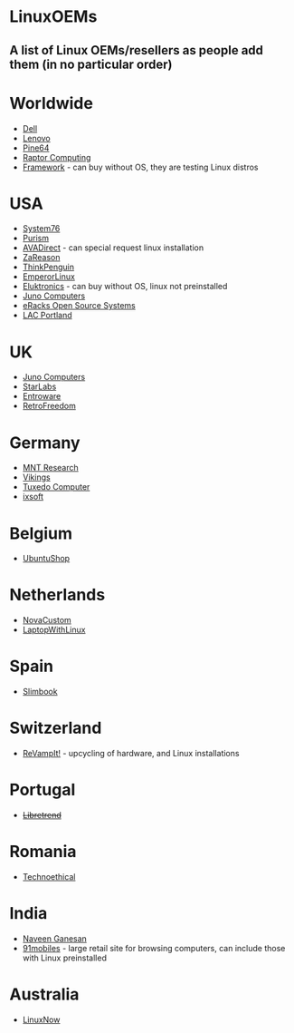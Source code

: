 # LinuxOEMs
## A list of Linux OEMs/resellers as people add them (in no particular order)

# Worldwide
* [Dell](https://www.dell.com/koa/search?q=developer%20edition#q=developer%20edition&t=default&sort=relevancy&layout=card&@dpsalessegment:radioGroup=bsd)
* [Lenovo](https://www.lenovo.com/us/en/thinkpad)
* [Pine64](https://www.pine64.org)
* [Raptor Computing](https://www.raptorcs.com/)
* [Framework](https://frame.work) - can buy without OS, they are testing Linux distros

# USA
* [System76](https://system76.com)
* [Purism](https://puri.sm)
* [AVADirect](https://www.avadirect.com/) - can special request linux installation
* [ZaReason](https://zareason.com)
* [ThinkPenguin](https://www.thinkpenguin.com/)
* [EmperorLinux](http://emperorlinux.com/)
* [Eluktronics](https://www.eluktronics.com/) - can buy without OS, linux not preinstalled
* [Juno Computers](https://junocomputers.com/)
* [eRacks Open Source Systems](https://eracks.com/)
* [LAC Portland](https://shop.lacpdx.com/)

# UK
* [Juno Computers](https://junocomputers.com/)
* [StarLabs](https://starlabs.systems)
* [Entroware](https://www.entroware.com)
* [RetroFreedom](https://retrofreedom.com/)

# Germany
* [MNT Research](https://mntre.com/)
* [Vikings](https://store.vikings.net/)
* [Tuxedo Computer](https://www.tuxedocomputers.com/)
* [ixsoft](https://ixsoft.de/)

# Belgium
* [UbuntuShop](https://www.ubuntushop.be/)

# Netherlands
* [NovaCustom](https://configurelaptop.eu/)
* [LaptopWithLinux](https://laptopwithlinux.com/linux-laptops/)

# Spain
* [Slimbook](https://slimbook.es/)

# Switzerland
* [ReVampIt!](https://www.revamp-it.ch/index.php/en/) - upcycling of hardware, and Linux installations

# Portugal
* <strike>[Libretrend](https://libretrend.com/)</strike>

# Romania
* [Technoethical](https://tehnoetic.com/)

# India
* [Naveen Ganesan](https://naveenganesan.com/computing/)
* [91mobiles](https://www.91mobiles.com/search_page.php?q=linux&type=all&utm_source=autosuggest) - large retail site for browsing computers, can include those with Linux preinstalled

# Australia
* [LinuxNow](https://www.linuxnow.com.au)
